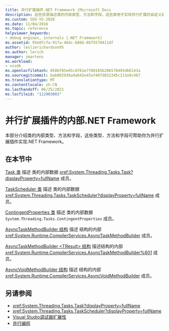 ```yaml
---
title: 并行扩展插件.NET Framework |Microsoft Docs
description: 这些资源描述类的内部类型、方法和字段，这些类用于实现并行扩展的自定义调试.NET Framework。
ms.custom: SEO-VS-2020
ms.date: 11/04/2016
ms.topic: reference
helpviewer_keywords:
- debug engines, internals [.NET Framework]
ms.assetid: 93e07cfa-91fa-464c-b866-8bf5570411df
author: leslierichardson95
ms.author: lerich
manager: jmartens
ms.workload:
- vssdk
ms.openlocfilehash: 858bf85e65cd761e7f881856286578495db6143a
ms.sourcegitcommit: bab002936a9a642e45af407d652345c113a9c467
ms.translationtype: MT
ms.contentlocale: zh-CN
ms.lasthandoff: 06/25/2021
ms.locfileid: "112903003"
---
```

# <a name="parallel-extension-internals-for-the-net-framework"></a>并行扩展插件的内部.NET Framework
本部分介绍类的内部类型、方法和字段，这些类型、方法和字段可帮助你为并行扩展插件实现.NET Framework。

## <a name="in-this-section"></a>在本节中
 [Task 类](../../extensibility/debugger/task-class-internal-members.md) 描述 类的内部数据 <xref:System.Threading.Tasks.Task?displayProperty=fullName> 成员。

 [TaskScheduler 类](../../extensibility/debugger/taskscheduler-class-internal-members.md) 描述 类的内部数据 <xref:System.Threading.Tasks.TaskScheduler?displayProperty=fullName> 成员。

 [ContingentProperties 类](../../extensibility/debugger/contingentproperties-class-internal-members.md) 描述 类的内部数据 `System.Threading.Tasks.ContingentProperties` 成员。

 [AsyncTaskMethodBuilder 结构](../../extensibility/debugger/asynctaskmethodbuilder-structure-internal-members.md) 描述 结构的内部 <xref:System.Runtime.CompilerServices.AsyncTaskMethodBuilder> 成员。

 [AsyncTaskMethodBuilder \<TResult> 结构](../../extensibility/debugger/asynctaskmethodbuilder-tresult-structure-internal-members.md) 描述结构的内部 <xref:System.Runtime.CompilerServices.AsyncTaskMethodBuilder%601> 成员。

 [AsyncVoidMethodBuilder 结构](../../extensibility/debugger/asyncvoidmethodbuilder-structure-internal-members.md) 描述 结构的内部 <xref:System.Runtime.CompilerServices.AsyncVoidMethodBuilder> 成员。

## <a name="see-also"></a>另请参阅
- <xref:System.Threading.Tasks.Task?displayProperty=fullName>
- <xref:System.Threading.Tasks.TaskScheduler?displayProperty=fullName>
- [Visual Studio调试器扩展性](../../extensibility/debugger/visual-studio-debugger-extensibility.md)
- [并行编程](/dotnet/standard/parallel-programming/index)
